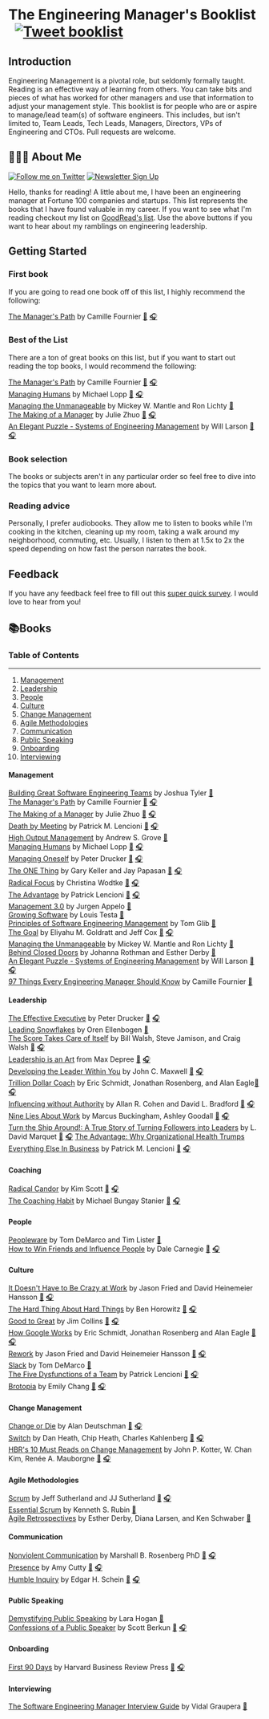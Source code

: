 
# The Engineering Manager's Booklist &nbsp; [![Tweet booklist](https://img.shields.io/twitter/url/https/shields.io.svg?style=social)](https://twitter.com/intent/tweet?text=The%20Engineering%20Manager%27s%20Booklist%20%40jesselpalmer%20https%3A%2F%2Fgithub.com%2Fjesselpalmer%2Fthe-engineering-managers-booklist)

## Introduction

Engineering Management is a pivotal role, but seldomly formally taught. Reading is an effective way of learning from others. You can take bits and pieces of what has worked for other managers and use that information to adjust your management style. This booklist is for people who are or aspire to manage/lead team(s) of software engineers. This includes, but isn't limited to, Team Leads, Tech Leads, Managers, Directors, VPs of Engineering and CTOs. Pull requests are welcome.  

## 👨🏾‍💻 About Me

 [![Follow me on Twitter](https://img.shields.io/badge/Follow%20me%20on%20Twitter-%40jesselpalmer-blue.svg)](https://twitter.com/jesselpalmer) [![Newsletter Sign Up](https://img.shields.io/badge/Sign%20up%20for%20my%20Newsletter-On%20Engineering%20Leadership-blue.svg)](https://tinyletter.com/jesselpalmer)

Hello, thanks for reading! A little about me, I have been an engineering manager at Fortune 100 companies and startups. This list represents the books that I have found valuable in my career. If you want to see what I'm reading checkout my list on [GoodRead's list](https://www.goodreads.com/review/list/39697003-jesse-palmer?shelf=currently-reading). Use the above buttons if you want to hear about my ramblings on engineering leadership.  

## Getting Started

### First book

If you are going to read one book off of this list, I highly recommend the following:

[The Manager's Path](https://www.amazon.com/Managers-Path-Leaders-Navigating-Growth/dp/1491973897) by Camille Fournier [📘](https://www.amazon.com/Managers-Path-Leaders-Navigating-Growth/dp/1491973897) [🎧](https://www.amazon.com/The-Managers-Path-audiobook/dp/B07SV4VDWC)  

### Best of the List

There are a ton of great books on this list, but if you want to start out reading the top books, I would recommend the following:

[The Manager's Path](https://www.amazon.com/Managers-Path-Leaders-Navigating-Growth/dp/1491973897) by Camille Fournier [📘](https://www.amazon.com/Managers-Path-Leaders-Navigating-Growth/dp/1491973897) [🎧](https://www.amazon.com/The-Managers-Path-audiobook/dp/B07SV4VDWC)  
[Managing Humans](https://www.amazon.com/gp/product/1484221575/ref=as_li_tl?ie=UTF8&camp=1789&creative=9325&creativeASIN=1484221575&linkCode=as2&tag=ss102520-20&linkId=25ce2c9079ddf2f5b86d0c9f301c274d) by Michael Lopp [📘](https://www.amazon.com/gp/product/1484221575/ref=as_li_tl?ie=UTF8&camp=1789&creative=9325&creativeASIN=1484221575&linkCode=as2&tag=ss102520-20&linkId=25ce2c9079ddf2f5b86d0c9f301c274d) [🎧](https://www.amazon.com/Managing-Humans-Humorous-Software-Engineering/dp/B08965CMSS/ref=as_li_ss_tl?dchild=1&keywords=Managing+Humans+audiobook&qid=1603683568&sr=8-7&linkCode=ll1&tag=ss102520-20&linkId=532a57960dacde84db1439f530bc5480&language=en_US)  
[Managing the Unmanageable](https://www.amazon.com/gp/product/0135667364/ref=as_li_tl?ie=UTF8&tag=ss102520-20&camp=1789&creative=9325&linkCode=as2&creativeASIN=0135667364&linkId=d87a2d7f0a59867631ce11a03d97f24f) by Mickey W. Mantle and Ron Lichty [📘](https://www.amazon.com/gp/product/0135667364/ref=as_li_tl?ie=UTF8&tag=ss102520-20&camp=1789&creative=9325&linkCode=as2&creativeASIN=0135667364&linkId=d87a2d7f0a59867631ce11a03d97f24f)  
[The Making of a Manager](https://www.amazon.com/gp/product/0735219567/ref=as_li_tl?ie=UTF8&tag=ss102520-20&camp=1789&creative=9325&linkCode=as2&creativeASIN=0735219567&linkId=b8d722c637c773ca71a15bc5099e3c15) by Julie Zhuo [📘](https://www.amazon.com/gp/product/0735219567/ref=as_li_tl?ie=UTF8&tag=ss102520-20&camp=1789&creative=9325&linkCode=as2&creativeASIN=0735219567&linkId=b8d722c637c773ca71a15bc5099e3c15) [🎧](https://www.amazon.com/Making-Manager-What-Everyone-Looks/dp/B07NGSZGFG/ref=as_li_ss_tl?_encoding=UTF8&qid=&sr=&linkCode=ll1&tag=ss102520-20&linkId=b29bd173df1b9fe8a7bb6897faf3db85&language=en_US)  
[An Elegant Puzzle - Systems of Engineering Management](https://www.amazon.com/gp/product/1732265186/ref=as_li_tl?ie=UTF8&tag=ss102520-20&camp=1789&creative=9325&linkCode=as2&creativeASIN=1732265186&linkId=0afb1256592ee01fc265de7a109bf8e5) by Will Larson [📘](https://www.amazon.com/gp/product/1732265186/ref=as_li_tl?ie=UTF8&tag=ss102520-20&camp=1789&creative=9325&linkCode=as2&creativeASIN=1732265186&linkId=0afb1256592ee01fc265de7a109bf8e5) [🎧](https://www.amazon.com/Elegant-Puzzle-Systems-Engineering-Management/dp/B07SH1DXXM/ref=as_li_ss_tl?dchild=1&keywords=An+Elegant+Puzzle+-+Systems+of+Engineering+Management&qid=1603683914&s=audible&sr=1-1&linkCode=ll1&tag=ss102520-20&linkId=a2def73a81f52b860a75f154283f1983&language=en_US)  

### Book selection

The books or subjects aren't in any particular order so feel free to dive into the topics that you want to learn more about.

### Reading advice

Personally, I prefer audiobooks. They allow me to listen to books while I'm cooking in the kitchen, cleaning up my room, taking a walk around my neighborhood, commuting, etc. Usually, I listen to them at 1.5x to 2x the speed depending on how fast the person narrates the book.

## Feedback

If you have any feedback feel free to fill out this [super quick survey](https://www.surveymonkey.com/r/5PTJNRW). I would love to hear from you!

## 📚Books

### Table of Contents

---

1. [Management](#management)
1. [Leadership](#leadership)
1. [People](#people)
1. [Culture](#culture)
1. [Change Management](#change-management)
1. [Agile Methodologies](#agile-methodologies)
1. [Communication](#communication)
1. [Public Speaking](#public-speaking)
1. [Onboarding](#onboarding)
1. [Interviewing](#interviewing)

#### Management

[Building Great Software Engineering Teams](https://www.amazon.com/Building-Great-Software-Engineering-Teams/dp/1484211340/ref=as_li_ss_tl?dchild=1&keywords=Building+Great+Software+Engineering+Teams&qid=1604182521&sr=8-1&linkCode=ll1&tag=ss102520-20&linkId=b529b0160fe47f428bbea6f8c467e9a9&language=en_US) by Joshua Tyler [📘](https://www.amazon.com/Building-Great-Software-Engineering-Teams/dp/1484211340/ref=as_li_ss_tl?dchild=1&keywords=Building+Great+Software+Engineering+Teams&qid=1604182521&sr=8-1&linkCode=ll1&tag=ss102520-20&linkId=b529b0160fe47f428bbea6f8c467e9a9&language=en_US)  
[The Manager's Path](https://www.amazon.com/gp/product/1491973897/ref=as_li_tl?ie=UTF8&camp=1789&creative=9325&creativeASIN=1491973897&linkCode=as2&tag=ss102520-20&linkId=2ea1cf23d3bf64f72aa01eec941ba59b) by Camille Fournier [📘](https://www.amazon.com/gp/product/1491973897/ref=as_li_tl?ie=UTF8&camp=1789&creative=9325&creativeASIN=1491973897&linkCode=as2&tag=ss102520-20&linkId=2ea1cf23d3bf64f72aa01eec941ba59b) [🎧](https://www.amazon.com/gp/product/B07SV4VDWC/ref=as_li_tl?ie=UTF8&tag=ss102520-20&camp=1789&creative=9325&linkCode=as2&creativeASIN=B07SV4VDWC&linkId=d393bc7736516743a8145c5be25983ee)  
[The Making of a Manager](https://www.amazon.com/gp/product/0735219567/ref=as_li_tl?ie=UTF8&tag=ss102520-20&camp=1789&creative=9325&linkCode=as2&creativeASIN=0735219567&linkId=b8d722c637c773ca71a15bc5099e3c15) by Julie Zhuo [📘](https://www.amazon.com/gp/product/0735219567/ref=as_li_tl?ie=UTF8&tag=ss102520-20&camp=1789&creative=9325&linkCode=as2&creativeASIN=0735219567&linkId=b8d722c637c773ca71a15bc5099e3c15) [🎧](https://www.amazon.com/Making-Manager-What-Everyone-Looks/dp/B07NGSZGFG/ref=as_li_ss_tl?_encoding=UTF8&qid=&sr=&linkCode=ll1&tag=ss102520-20&linkId=b29bd173df1b9fe8a7bb6897faf3db85&language=en_US)  
[Death by Meeting](https://www.amazon.com/Death-Meeting-Leadership-Solving-Business/dp/0787968056/ref=as_li_ss_tl?_encoding=UTF8&qid=1604182669&sr=1-1&linkCode=ll1&tag=ss102520-20&linkId=8eb29e7b21145c8d3a9c3337455cb0a8&language=en_US) by Patrick M. Lencioni [📘](https://www.amazon.com/Death-Meeting-Leadership-Solving-Business/dp/0787968056/ref=as_li_ss_tl?_encoding=UTF8&qid=1604182669&sr=1-1&linkCode=ll1&tag=ss102520-20&linkId=8eb29e7b21145c8d3a9c3337455cb0a8&language=en_US) [🎧](https://www.amazon.com/Death-by-Meeting-Patrick-Lencioni-audiobook/dp/B0001ZYZLO/ref=as_li_ss_tl?dchild=1&keywords=Death+by+Meeting&qid=1604182669&s=audible&sr=1-1&linkCode=ll1&tag=ss102520-20&linkId=84210967b4a06546202e57ef4f47b91a&language=en_US)  
[High Output Management](https://www.amazon.com/High-Output-Management-Andrew-Grove/dp/0679762884/ref=as_li_ss_tl?dchild=1&keywords=High+Output+Management&qid=1604182785&s=books&sr=1-1&linkCode=ll1&tag=ss102520-20&linkId=f6b91a740c6beecd39f4a0bd22287538&language=en_US) by Andrew S. Grove [📘](https://www.amazon.com/High-Output-Management-Andrew-Grove/dp/0679762884/ref=as_li_ss_tl?dchild=1&keywords=High+Output+Management&qid=1604182785&s=books&sr=1-1&linkCode=ll1&tag=ss102520-20&linkId=f6b91a740c6beecd39f4a0bd22287538&language=en_US)  
[Managing Humans](https://www.amazon.com/gp/product/1484221575/ref=as_li_tl?ie=UTF8&camp=1789&creative=9325&creativeASIN=1484221575&linkCode=as2&tag=ss102520-20&linkId=25ce2c9079ddf2f5b86d0c9f301c274d) by Michael Lopp [📘](https://www.amazon.com/gp/product/1484221575/ref=as_li_tl?ie=UTF8&camp=1789&creative=9325&creativeASIN=1484221575&linkCode=as2&tag=ss102520-20&linkId=25ce2c9079ddf2f5b86d0c9f301c274d) [🎧](https://www.amazon.com/Managing-Humans-Humorous-Software-Engineering/dp/B08965CMSS/ref=as_li_ss_tl?dchild=1&keywords=Managing+Humans+audiobook&qid=1603683568&sr=8-7&linkCode=ll1&tag=ss102520-20&linkId=532a57960dacde84db1439f530bc5480&language=en_US)  
[Managing Oneself](https://www.amazon.com/Managing-Oneself-Harvard-Business-Classics/dp/142212312X/ref=as_li_ss_tl?dchild=1&keywords=Managing+Oneself&qid=1604182863&s=books&sr=1-1&linkCode=ll1&tag=ss102520-20&linkId=eba16571428f52ccccfd23460da7ba43&language=en_US) by Peter Drucker [📘](https://www.amazon.com/Managing-Oneself-Harvard-Business-Classics/dp/142212312X/ref=as_li_ss_tl?dchild=1&keywords=Managing+Oneself&qid=1604182863&s=books&sr=1-1&linkCode=ll1&tag=ss102520-20&linkId=eba16571428f52ccccfd23460da7ba43&language=en_US) [🎧](https://www.amazon.com/Managing-Oneself-Peter-F-Drucker-audiobook-dp-B0018KTQEC/dp/B0018KTQEC/ref=as_li_ss_tl?_encoding=UTF8&me=&qid=1604182863&linkCode=ll1&tag=ss102520-20&linkId=0ab5571d3567e8a03b4b508e94fda16f&language=en_US)  
[The ONE Thing](https://www.amazon.com/ONE-Thing-Surprisingly-Extraordinary-Results/dp/1885167776/ref=as_li_ss_tl?_encoding=UTF8&qid=1604182947&sr=1-1&linkCode=ll1&tag=ss102520-20&linkId=67be6d5c9009695a71c82f4914c880ca&language=en_US) by Gary Keller and Jay Papasan [📘](https://www.amazon.com/ONE-Thing-Surprisingly-Extraordinary-Results/dp/1885167776/ref=as_li_ss_tl?_encoding=UTF8&qid=1604182947&sr=1-1&linkCode=ll1&tag=ss102520-20&linkId=67be6d5c9009695a71c82f4914c880ca&language=en_US) [🎧](https://www.amazon.com/The-ONE-Thing-audiobook/dp/B00FPVS27W/ref=as_li_ss_tl?dchild=1&keywords=The+ONE+Thing&qid=1604182947&s=audible&sr=1-1&linkCode=ll1&tag=ss102520-20&linkId=99d99886d4d7f89d79658a0ee7138fa9&language=en_US)  
[Radical Focus](https://www.amazon.com/Radical-Focus-Achieving-Important-Objectives/dp/0996006028/ref=as_li_ss_tl?dchild=1&keywords=Radical+Focus&qid=1604183062&s=books&sr=1-1&linkCode=ll1&tag=ss102520-20&linkId=4752bbdc8c021cf3428bf035630b5c1a&language=en_US) by Christina Wodtke [📘](https://www.amazon.com/Radical-Focus-Achieving-Important-Objectives/dp/0996006028/ref=as_li_ss_tl?dchild=1&keywords=Radical+Focus&qid=1604183062&s=books&sr=1-1&linkCode=ll1&tag=ss102520-20&linkId=4752bbdc8c021cf3428bf035630b5c1a&language=en_US) [🎧](https://www.amazon.com/Radical-Focus-Christina-R-Wodtke-audiobook/dp/B01M2V4GAB/ref=as_li_ss_tl?_encoding=UTF8&qid=1604183062&sr=1-1&linkCode=ll1&tag=ss102520-20&linkId=a4857a963bf8ac41158b27004dab777e&language=en_US)  
[The Advantage](https://www.amazon.com/Advantage-Organizational-Health-Everything-Business/dp/0470941529/ref=as_li_ss_tl?ie=UTF8&aaxitk=e3RHSN3kd-gBpVaSCdjzHQ&hsa_cr_id=3861155770301&ref_=sbx_be_s_sparkle_td_asin_1&linkCode=ll1&tag=ss102520-20&linkId=c3faef98ddda90b2854863267639ba27&language=en_US) by Patrick Lencioni [📘](https://www.amazon.com/Advantage-Organizational-Health-Everything-Business/dp/0470941529/ref=as_li_ss_tl?ie=UTF8&aaxitk=e3RHSN3kd-gBpVaSCdjzHQ&hsa_cr_id=3861155770301&ref_=sbx_be_s_sparkle_td_asin_1&linkCode=ll1&tag=ss102520-20&linkId=c3faef98ddda90b2854863267639ba27&language=en_US) [🎧](https://www.amazon.com/gp/product/B007MIWCAY/ref=as_li_ss_tl?ie=UTF8&linkCode=ll1&tag=ss102520-20&linkId=c05262830cb8973d573079793ea48794&language=en_US)  
[Management 3.0](https://www.amazon.com/gp/product/0321712471/ref=as_li_ss_tl?ie=UTF8&linkCode=ll1&tag=ss102520-20&linkId=3eb9cf60c14bd946041aa0558f7537be&language=en_US) by Jurgen Appelo [📘](https://www.amazon.com/gp/product/0321712471/ref=as_li_ss_tl?ie=UTF8&linkCode=ll1&tag=ss102520-20&linkId=3eb9cf60c14bd946041aa0558f7537be&language=en_US)  
[Growing Software](https://www.amazon.com/Growing-Software-Strategies-Managing-Engineers/dp/1593271832/ref=as_li_ss_tl?dchild=1&keywords=Growing+Software&qid=1604183411&s=books&sr=1-2&linkCode=ll1&tag=ss102520-20&linkId=c364a9285130612e51edc1c0a4ca8244&language=en_US) by Louis Testa [📘](https://www.amazon.com/Growing-Software-Strategies-Managing-Engineers/dp/1593271832/ref=as_li_ss_tl?dchild=1&keywords=Growing+Software&qid=1604183411&s=books&sr=1-2&linkCode=ll1&tag=ss102520-20&linkId=c364a9285130612e51edc1c0a4ca8244&language=en_US)  
[Principles of Software Engineering Management](https://www.amazon.com/Principles-Software-Engineering-Management-Gilb/dp/0201192462/ref=as_li_ss_tl?dchild=1&keywords=Principles+of+Software+Engineering+Management&qid=1604183526&s=books&sr=1-2&linkCode=ll1&tag=ss102520-20&linkId=1e69d4c17a91cdfdf99067f58d36ec56&language=en_US) by Tom Glib [📘](https://www.amazon.com/Principles-Software-Engineering-Management-Gilb/dp/0201192462/ref=as_li_ss_tl?dchild=1&keywords=Principles+of+Software+Engineering+Management&qid=1604183526&s=books&sr=1-2&linkCode=ll1&tag=ss102520-20&linkId=1e69d4c17a91cdfdf99067f58d36ec56&language=en_US)  
[The Goal](https://www.amazon.com/Goal-Process-Ongoing-Improvement/dp/0884271951/ref=as_li_ss_tl?dchild=1&keywords=The+Goal&qid=1604183641&s=books&sr=1-3&linkCode=ll1&tag=ss102520-20&linkId=4131e0a0856d80a8dd877477425c05b4&language=en_US) by Eliyahu M. Goldratt and Jeff Cox [📘](https://www.amazon.com/Goal-Process-Ongoing-Improvement/dp/0884271951/ref=as_li_ss_tl?dchild=1&keywords=The+Goal&qid=1604183641&s=books&sr=1-3&linkCode=ll1&tag=ss102520-20&linkId=4131e0a0856d80a8dd877477425c05b4&language=en_US) [🎧](https://www.amazon.com/The-Goal-audiobook/dp/B00IFGGDA2/ref=as_li_ss_tl?_encoding=UTF8&qid=1604183641&sr=1-3&linkCode=ll1&tag=ss102520-20&linkId=d5b68659b83d500483b4cdceaf049ba8&language=en_US)  
[Managing the Unmanageable](https://www.amazon.com/Managing-Unmanageable-2nd-Mickey-Mantle/dp/0135667364/ref=as_li_ss_tl?crid=1XQ1RNHCOT6N1&dchild=1&keywords=managing+the+unmanageable&qid=1604183761&sprefix=Managing+the+Unmanageable,audible,220&sr=8-2&linkCode=ll1&tag=ss102520-20&linkId=cbfe4deadb09882d9bdfa090acb9e64c&language=en_US) by Mickey W. Mantle and Ron Lichty [📘](https://www.amazon.com/Managing-Unmanageable-2nd-Mickey-Mantle/dp/0135667364/ref=as_li_ss_tl?crid=1XQ1RNHCOT6N1&dchild=1&keywords=managing+the+unmanageable&qid=1604183761&sprefix=Managing+the+Unmanageable,audible,220&sr=8-2&linkCode=ll1&tag=ss102520-20&linkId=cbfe4deadb09882d9bdfa090acb9e64c&language=en_US)  
[Behind Closed Doors](https://www.amazon.com/Behind-Closed-Doors-Management-Programmers-dp-0976694026/dp/0976694026/ref=as_li_ss_tl?_encoding=UTF8&me=&qid=&linkCode=ll1&tag=ss102520-20&linkId=a352bbfd156b54dcf01706b9e3b8b27b&language=en_US) by Johanna Rothman and Esther Derby [📘](https://www.amazon.com/Behind-Closed-Doors-Management-Programmers-dp-0976694026/dp/0976694026/ref=as_li_ss_tl?_encoding=UTF8&me=&qid=&linkCode=ll1&tag=ss102520-20&linkId=a352bbfd156b54dcf01706b9e3b8b27b&language=en_US)  
[An Elegant Puzzle - Systems of Engineering Management](https://www.amazon.com/gp/product/1732265186/ref=as_li_tl?ie=UTF8&tag=ss102520-20&camp=1789&creative=9325&linkCode=as2&creativeASIN=1732265186&linkId=0afb1256592ee01fc265de7a109bf8e5) by Will Larson [📘](https://www.amazon.com/gp/product/1732265186/ref=as_li_tl?ie=UTF8&tag=ss102520-20&camp=1789&creative=9325&linkCode=as2&creativeASIN=1732265186&linkId=0afb1256592ee01fc265de7a109bf8e5) [🎧](https://www.amazon.com/Elegant-Puzzle-Systems-Engineering-Management/dp/B07SH1DXXM/ref=as_li_ss_tl?dchild=1&keywords=An+Elegant+Puzzle+-+Systems+of+Engineering+Management&qid=1603683914&s=audible&sr=1-1&linkCode=ll1&tag=ss102520-20&linkId=a2def73a81f52b860a75f154283f1983&language=en_US)  
[97 Things Every Engineering Manager Should Know](https://www.amazon.com/Things-Every-Engineering-Manager-Should/dp/1492050903/ref=as_li_ss_tl?dchild=1&keywords=97+Things+Every+Engineering+Manager+Should+Know&qid=1604183960&s=books&sr=1-2&linkCode=ll1&tag=ss102520-20&linkId=8cf77362ab0f3808b9059d80eeba52d8&language=en_US) by Camille Fournier [📘](https://www.amazon.com/Things-Every-Engineering-Manager-Should/dp/1492050903/ref=as_li_ss_tl?dchild=1&keywords=97+Things+Every+Engineering+Manager+Should+Know&qid=1604183960&s=books&sr=1-2&linkCode=ll1&tag=ss102520-20&linkId=8cf77362ab0f3808b9059d80eeba52d8&language=en_US)  

#### Leadership

[The Effective Executive](https://www.amazon.com/gp/product/0060833459/ref=as_li_ss_tl?ie=UTF8&linkCode=ll1&tag=ss102520-20&linkId=96ad734172a9d3add6e4ec33e45f80e2&language=en_US) by Peter Drucker [📘](https://www.amazon.com/gp/product/0060833459/ref=as_li_ss_tl?ie=UTF8&linkCode=ll1&tag=ss102520-20&linkId=96ad734172a9d3add6e4ec33e45f80e2&language=en_US) [🎧](https://www.amazon.com/The-Effective-Executive-audiobook/dp/B01N51TCT1/ref=as_li_ss_tl?_encoding=UTF8&qid=&sr=&linkCode=ll1&tag=ss102520-20&linkId=fe377721a259287ab37356d2565a1320&language=en_US)  
[Leading Snowflakes](http://leadingsnowflakes.com) by Oren Ellenbogen [📘](http://leadingsnowflakes.com)  
[The Score Takes Care of Itself](https://www.amazon.com/Score-Takes-Care-Itself-Philosophy/dp/1591843472/ref=as_li_ss_tl?dchild=1&keywords=The+Score+Takes+Care+of+Itself&qid=1604968572&sr=8-1&linkCode=ll1&tag=ss102520-20&linkId=cb29bab3de084ff1bfd847a4985f64ec&language=en_US) by Bill Walsh, Steve Jamison, and Craig Walsh [📘](https://www.amazon.com/Score-Takes-Care-Itself-Philosophy/dp/1591843472/ref=as_li_ss_tl?dchild=1&keywords=The+Score+Takes+Care+of+Itself&qid=1604968572&sr=8-1&linkCode=ll1&tag=ss102520-20&linkId=cb29bab3de084ff1bfd847a4985f64ec&language=en_US) [🎧](https://www.amazon.com/Score-Takes-Care-of-Itself-audiobook/dp/B002OT6FXG/ref=as_li_ss_tl?_encoding=UTF8&qid=1604968572&sr=8-1&linkCode=ll1&tag=ss102520-20&linkId=8e29d5ce1a3f4beb8d6a431f46abf11d&language=en_US)  
[Leadership is an Art](https://www.amazon.com/Leadership-Art-Max-Depree/dp/0385512465/ref=as_li_ss_tl?_encoding=UTF8&qid=&sr=&linkCode=ll1&tag=ss102520-20&linkId=d5f76a253221d875145e94c7ee056eb1&language=en_US) from Max Depree [📘](https://www.amazon.com/Leadership-Art-Max-Depree/dp/0385512465/ref=as_li_ss_tl?_encoding=UTF8&qid=&sr=&linkCode=ll1&tag=ss102520-20&linkId=d5f76a253221d875145e94c7ee056eb1&language=en_US) [🎧](https://www.amazon.com/Leadership-Is-an-Art-audiobook/dp/B00005461F/ref=as_li_ss_tl?_encoding=UTF8&qid=&sr=&linkCode=ll1&tag=ss102520-20&linkId=fab4f4e016fac8dc52bd5d9f8ab6aecd&language=en_US)  
[Developing the Leader Within You](https://www.amazon.com/Developing-Leader-Within-You-2-0/dp/0718074084/ref=as_li_ss_tl?dchild=1&keywords=Developing+the+Leader+Within+You&qid=1604968721&sr=8-2&linkCode=ll1&tag=ss102520-20&linkId=e0162743c4c81a8bc237ac322b86cc97&language=en_US) by John C. Maxwell [📘](https://www.amazon.com/Developing-Leader-Within-You-2-0/dp/0718074084/ref=as_li_ss_tl?dchild=1&keywords=Developing+the+Leader+Within+You&qid=1604968721&sr=8-2&linkCode=ll1&tag=ss102520-20&linkId=e0162743c4c81a8bc237ac322b86cc97&language=en_US) [🎧](https://www.amazon.com/Developing-Leader-Within-You-2-0/dp/B0786ZNL3D/ref=as_li_ss_tl?_encoding=UTF8&qid=1604968721&sr=8-2&linkCode=ll1&tag=ss102520-20&linkId=c7ca561c8b8b3711aafb24a9f4f02b0e&language=en_US)  
[Trillion Dollar Coach](https://www.amazon.com/Trillion-Dollar-Coach-Leadership-Playbook/dp/0062839268/ref=as_li_ss_tl?dchild=1&keywords=Trillion+Dollar+Coach&qid=1604968783&sr=8-2&linkCode=ll1&tag=ss102520-20&linkId=1c0532b466791a43eca7e251b0b25f04&language=en_US)
by Eric Schmidt, Jonathan Rosenberg, and Alan Eagle[📘](https://www.amazon.com/Trillion-Dollar-Coach-Leadership-Playbook/dp/0062839268/ref=as_li_ss_tl?dchild=1&keywords=Trillion+Dollar+Coach&qid=1604968783&sr=8-2&linkCode=ll1&tag=ss102520-20&linkId=1c0532b466791a43eca7e251b0b25f04&language=en_US) [🎧](https://www.amazon.com/Trillion-Dollar-Coach-audiobook/dp/B07MVKGV9V/ref=as_li_ss_tl?_encoding=UTF8&qid=1604968783&sr=8-2&linkCode=ll1&tag=ss102520-20&linkId=c029d73fecd48a6a16bbf5c6f167e094&language=en_US)  
[Influencing without Authority](https://www.amazon.com/Influence-Without-Authority-Allan-Cohen/dp/1119347718/ref=as_li_ss_tl?dchild=1&keywords=Influencing+without+Authority&qid=1604968841&sr=8-1&linkCode=ll1&tag=ss102520-20&linkId=ab0c30106c3d113efb80b369aeb30162&language=en_US) by Allan R. Cohen and David L. Bradford [📘](https://www.amazon.com/Influence-Without-Authority-Allan-Cohen/dp/1119347718/ref=as_li_ss_tl?dchild=1&keywords=Influencing+without+Authority&qid=1604968841&sr=8-1&linkCode=ll1&tag=ss102520-20&linkId=ab0c30106c3d113efb80b369aeb30162&language=en_US) [🎧](https://www.amazon.com/Influence-Without-Authority-3rd-Edition/dp/B0783QP5KH/ref=as_li_ss_tl?_encoding=UTF8&qid=1604968841&sr=8-1&linkCode=ll1&tag=ss102520-20&linkId=728017d526eeaf3db1a31a18a7726bc3&language=en_US)  
[Nine Lies About Work](https://www.amazon.com/Nine-Lies-about-Work-Freethinking/dp/1633696308/ref=as_li_ss_tl?dchild=1&keywords=Nine+Lies+About+Work&qid=1604968919&sr=8-1&linkCode=ll1&tag=ss102520-20&linkId=942234d396100b9a0965d0a2cf4d9100&language=en_US) by Marcus Buckingham, Ashley Goodall [📘](https://www.amazon.com/Nine-Lies-about-Work-Freethinking/dp/1633696308/ref=as_li_ss_tl?dchild=1&keywords=Nine+Lies+About+Work&qid=1604968919&sr=8-1&linkCode=ll1&tag=ss102520-20&linkId=942234d396100b9a0965d0a2cf4d9100&language=en_US) [🎧](https://www.amazon.com/Nine-Lies-About-Work-audiobook/dp/B07Q3J5MK3/ref=as_li_ss_tl?_encoding=UTF8&qid=1604968919&sr=8-1&linkCode=ll1&tag=ss102520-20&linkId=373200e444fd4493220503d2d9035926&language=en_US)  
[Turn the Ship Around!: A True Story of Turning Followers into Leaders](https://www.amazon.com/Turn-Ship-Around-Turning-Followers/dp/1591846404/ref=as_li_ss_tl?dchild=1&keywords=Turn+the+Ship+Around!:+A+True+Story+of+Turning+Followers+into+Leaders&qid=1604968977&sr=8-1&linkCode=ll1&tag=ss102520-20&linkId=ce184feacdd4b9670d255bf8babcbcd4&language=en_US) by L. David Marquet [📘](https://www.amazon.com/Turn-Ship-Around-Turning-Followers/dp/1591846404/ref=as_li_ss_tl?dchild=1&keywords=Turn+the+Ship+Around!:+A+True+Story+of+Turning+Followers+into+Leaders&qid=1604968977&sr=8-1&linkCode=ll1&tag=ss102520-20&linkId=ce184feacdd4b9670d255bf8babcbcd4&language=en_US) [🎧](https://www.amazon.com/Turn-Ship-Around-L-David-Marquet-audiobook/dp/B00CTDYYG2/ref=as_li_ss_tl?_encoding=UTF8&qid=1604968977&sr=8-1&linkCode=ll1&tag=ss102520-20&linkId=b85171de9c78f40cc0704343c36f933b&language=en_US) 
[The Advantage: Why Organizational Health Trumps Everything Else In Business](https://www.tablegroup.com/product/the-advantage/) by Patrick M. Lencioni [📘](https://www.amazon.com/Advantage-Organizational-Health-Everything-Business/dp/0470941529/) [🎧](https://www.amazon.com/The-Advantage-Patrick-Lencioni-audiobook/dp/B007MIWCAY/)

#### Coaching

[Radical Candor](https://www.amazon.com/Radical-Candor-Revised-Kick-Ass-Humanity/dp/1250235375/ref=as_li_ss_tl?_encoding=UTF8&qid=&sr=&linkCode=ll1&tag=ss102520-20&linkId=9ce5d834ef3703066165a930e4400a20&language=en_US) by Kim Scott [📘](https://www.amazon.com/Radical-Candor-Revised-Kick-Ass-Humanity/dp/1250235375/ref=as_li_ss_tl?_encoding=UTF8&qid=&sr=&linkCode=ll1&tag=ss102520-20&linkId=9ce5d834ef3703066165a930e4400a20&language=en_US) [🎧](https://www.amazon.com/Radical-Candor-Kim-Scott/dp/B01MY574EE/ref=as_li_ss_tl?_encoding=UTF8&qid=&sr=&linkCode=ll1&tag=ss102520-20&linkId=9898d6695e325ba09dd769356309a6a1&language=en_US)  
[The Coaching Habit](https://www.amazon.com/Coaching-Habit-Less-Change-Forever/dp/0978440749/ref=as_li_ss_tl?_encoding=UTF8&qid=1605043475&sr=1-1&linkCode=ll1&tag=ss102520-20&linkId=90472aa2b46da886734cdd2e3b57d501&language=en_US) by Michael Bungay Stanier [📘](https://www.amazon.com/Coaching-Habit-Less-Change-Forever/dp/0978440749/ref=as_li_ss_tl?_encoding=UTF8&qid=1605043475&sr=1-1&linkCode=ll1&tag=ss102520-20&linkId=90472aa2b46da886734cdd2e3b57d501&language=en_US) [🎧](https://www.amazon.com/The-Coaching-Habit-audiobook/dp/B01HH7IORO/ref=as_li_ss_tl?dchild=1&keywords=The+Coaching+Habit&qid=1605043475&s=audible&sr=1-1&linkCode=ll1&tag=ss102520-20&linkId=108c2af8988f45724d33ec8a9b1ed5c8&language=en_US)  

#### People

[Peopleware](https://www.amazon.com/gp/product/0321934113/ref=as_li_ss_tl?ie=UTF8&linkCode=ll1&tag=ss102520-20&linkId=76ee24210f163b94e8446aaacbd8818a&language=en_US) by Tom DeMarco and Tim Lister [📘](https://www.amazon.com/gp/product/0321934113/ref=as_li_ss_tl?ie=UTF8&linkCode=ll1&tag=ss102520-20&linkId=76ee24210f163b94e8446aaacbd8818a&language=en_US)  
[How to Win Friends and Influence People](https://www.amazon.com/gp/product/0671027034/ref=as_li_ss_tl?ie=UTF8&linkCode=ll1&tag=ss102520-20&linkId=9b8c51e7ba32f188bedb13951e868631&language=en_US) by Dale Carnegie [📘](https://www.amazon.com/gp/product/0671027034/ref=as_li_ss_tl?ie=UTF8&linkCode=ll1&tag=ss102520-20&linkId=9b8c51e7ba32f188bedb13951e868631&language=en_US) [🎧](https://www.amazon.com/How-Win-Friends-Influence-People/dp/B08L9XPW21/ref=as_li_ss_tl?_encoding=UTF8&qid=&sr=&linkCode=ll1&tag=ss102520-20&linkId=053d3f620987fe341d8db86b9cc23d1b&language=en_US)

#### Culture

[It Doesn't Have to Be Crazy at Work](https://www.amazon.com/gp/product/0062874780/ref=as_li_ss_tl?ie=UTF8&linkCode=ll1&tag=ss102520-20&linkId=efc1ad17190b6a42adb9eeb132cdf193&language=en_US) by Jason Fried and David Heinemeier Hansson [📘](https://www.amazon.com/gp/product/0062874780/ref=as_li_ss_tl?ie=UTF8&linkCode=ll1&tag=ss102520-20&linkId=efc1ad17190b6a42adb9eeb132cdf193&language=en_US) [🎧](https://www.amazon.com/gp/product/B07G8L5NZ9/ref=as_li_ss_tl?ie=UTF8&linkCode=ll1&tag=ss102520-20&linkId=dd6fd7bfe64f75db4fc9234ba96af13d&language=en_US)  
[The Hard Thing About Hard Things](https://www.amazon.com/Hard-Thing-About-Things-Building/dp/0062273205/ref=as_li_ss_tl?_encoding=UTF8&qid=1605045326&sr=1-1&linkCode=ll1&tag=ss102520-20&linkId=346f51b3cb1244964cea7ec93546220f&language=en_US) by Ben Horowitz [📘](https://www.amazon.com/Hard-Thing-About-Things-Building/dp/0062273205/ref=as_li_ss_tl?_encoding=UTF8&qid=1605045326&sr=1-1&linkCode=ll1&tag=ss102520-20&linkId=346f51b3cb1244964cea7ec93546220f&language=en_US) [🎧](https://www.amazon.com/Hard-Thing-About-Hard-Things-audiobook/dp/B00I0A6HUO/ref=as_li_ss_tl?dchild=1&keywords=The+Hard+Thing+About+Hard+Things&qid=1605045326&s=audible&sr=1-1&linkCode=ll1&tag=ss102520-20&linkId=1a9cc0c165b439c43108fdec1b1729bc&language=en_US)  
[Good to Great](https://www.amazon.com/Good-Great-Some-Companies-Others/dp/0066620996/ref=as_li_ss_tl?dchild=1&keywords=Good+to+Great&qid=1605045401&s=books&sr=1-1&linkCode=ll1&tag=ss102520-20&linkId=f98e475b588f652596ea4045b216aecb&language=en_US) by Jim Collins [📘](https://www.amazon.com/Good-Great-Some-Companies-Others/dp/0066620996/ref=as_li_ss_tl?dchild=1&keywords=Good+to+Great&qid=1605045401&s=books&sr=1-1&linkCode=ll1&tag=ss102520-20&linkId=f98e475b588f652596ea4045b216aecb&language=en_US) [🎧](https://www.amazon.com/Good-to-Great-Jim-Collins-audiobook/dp/B003VXI5MS/ref=as_li_ss_tl?_encoding=UTF8&qid=1605045401&sr=1-1&linkCode=ll1&tag=ss102520-20&linkId=b0f0768d129bd5a5ac02ecb114216efc&language=en_US)  
[How Google Works](https://www.amazon.com/How-Google-Works-Eric-Schmidt/dp/1455582344/ref=as_li_ss_tl?_encoding=UTF8&qid=1605045492&sr=1-1&linkCode=ll1&tag=ss102520-20&linkId=0f5b67a5fa032738e82b204068ac73fd&language=en_US) by Eric Schmidt, Jonathan Rosenberg and Alan Eagle [📘](https://www.amazon.com/How-Google-Works-Eric-Schmidt/dp/1455582344/ref=as_li_ss_tl?_encoding=UTF8&qid=1605045492&sr=1-1&linkCode=ll1&tag=ss102520-20&linkId=0f5b67a5fa032738e82b204068ac73fd&language=en_US) [🎧](https://www.amazon.com/How-Google-Works-audiobook/dp/B00MOZPSYW/ref=as_li_ss_tl?dchild=1&keywords=How+Google+Works&qid=1605045492&s=audible&sr=1-1&linkCode=ll1&tag=ss102520-20&linkId=514a6dac917779546ccd7725313d72fd&language=en_US)  
[Rework](https://www.amazon.com/Rework-Jason-Fried/dp/0307463745/ref=as_li_ss_tl?dchild=1&keywords=Rework&qid=1605045599&s=books&sr=1-2&linkCode=ll1&tag=ss102520-20&linkId=cdd737f518b3606d545d03357d4c0096&language=en_US) by Jason Fried and David Heinemeier Hansson [📘](https://www.amazon.com/Rework-Jason-Fried/dp/0307463745/ref=as_li_ss_tl?dchild=1&keywords=Rework&qid=1605045599&s=books&sr=1-2&linkCode=ll1&tag=ss102520-20&linkId=cdd737f518b3606d545d03357d4c0096&language=en_US) [🎧](https://www.amazon.com/Rework-audiobook/dp/B003BLGD06/ref=as_li_ss_tl?_encoding=UTF8&qid=1605045599&sr=1-2&linkCode=ll1&tag=ss102520-20&linkId=a16b24508d1c849a70ae11b9255afc4f&language=en_US)  
[Slack](https://www.amazon.com/Slack-Getting-Burnout-Busywork-Efficiency/dp/0767907698/ref=as_li_ss_tl?dchild=1&keywords=Slack&qid=1605045678&s=books&sr=1-2&linkCode=ll1&tag=ss102520-20&linkId=c755842842a1d4cb601e40484d99f6e2&language=en_US) by Tom DeMarco [📘](https://www.amazon.com/Slack-Getting-Burnout-Busywork-Efficiency/dp/0767907698/ref=as_li_ss_tl?dchild=1&keywords=Slack&qid=1605045678&s=books&sr=1-2&linkCode=ll1&tag=ss102520-20&linkId=c755842842a1d4cb601e40484d99f6e2&language=en_US)  
[The Five Dysfunctions of a Team](https://www.amazon.com/Five-Dysfunctions-Team-Leadership-Fable/dp/0787960756/ref=as_li_ss_tl?dchild=1&keywords=The+Five+Dysfunctions+of+a+Team&qid=1605045721&s=books&sr=1-1&linkCode=ll1&tag=ss102520-20&linkId=ff7dc488bd9699b2f8c689990ddc76d1&language=en_US) by Patrick Lencioni [📘](https://www.amazon.com/Five-Dysfunctions-Team-Leadership-Fable/dp/0787960756/ref=as_li_ss_tl?dchild=1&keywords=The+Five+Dysfunctions+of+a+Team&qid=1605045721&s=books&sr=1-1&linkCode=ll1&tag=ss102520-20&linkId=ff7dc488bd9699b2f8c689990ddc76d1&language=en_US) [🎧](https://www.amazon.com/Five-Dysfunctions-of-Team-audiobook-dp-B000079XXR/dp/B000079XXR/ref=as_li_ss_tl?_encoding=UTF8&me=&qid=1605045721&linkCode=ll1&tag=ss102520-20&linkId=1c6c3e21663b26a4b34d178faaaba6bc&language=en_US)  
[Brotopia](https://www.amazon.com/Brotopia-Breaking-Boys-Silicon-Valley/dp/0735213534/ref=as_li_ss_tl?_encoding=UTF8&qid=1605045785&sr=1-1&linkCode=ll1&tag=ss102520-20&linkId=697b7903724d6123bc2ccfd68a3ecf61&language=en_US) by Emily Chang [📘](https://www.amazon.com/Brotopia-Breaking-Boys-Silicon-Valley/dp/0735213534/ref=as_li_ss_tl?_encoding=UTF8&qid=1605045785&sr=1-1&linkCode=ll1&tag=ss102520-20&linkId=697b7903724d6123bc2ccfd68a3ecf61&language=en_US) [🎧](https://www.amazon.com/Brotopia-Emily-Chang-audiobook/dp/B078SG9X3Q/ref=as_li_ss_tl?dchild=1&keywords=Brotopia&qid=1605045785&s=audible&sr=1-1&linkCode=ll1&tag=ss102520-20&linkId=3b1e06ab89d2ae8c83b97968b1011760&language=en_US)  

#### Change Management

[Change or Die](https://www.amazon.com/gp/product/0061373672/ref=as_li_ss_tl?ie=UTF8&linkCode=ll1&tag=ss102520-20&linkId=30498f4a377991559f8320c4e52c759a&language=en_US) by Alan Deutschman [📘](https://www.amazon.com/gp/product/0061373672/ref=as_li_ss_tl?ie=UTF8&linkCode=ll1&tag=ss102520-20&linkId=30498f4a377991559f8320c4e52c759a&language=en_US) [🎧](https://www.amazon.com/Change-or-Die-Alan-Deutschman-audiobook/dp/B000MV8X3I/ref=as_li_ss_tl?_encoding=UTF8&qid=&sr=&linkCode=ll1&tag=ss102520-20&linkId=7fc201254ebb03be1e3141afc0338ef9&language=en_US)  
[Switch](https://www.amazon.com/gp/product/0385528752/ref=as_li_ss_tl?ie=UTF8&linkCode=ll1&tag=ss102520-20&linkId=0501b8166a8bd323675cf57a134ee019&language=en_US) by Dan Heath, Chip Heath, Charles Kahlenberg [📘](https://www.amazon.com/gp/product/0385528752/ref=as_li_ss_tl?ie=UTF8&linkCode=ll1&tag=ss102520-20&linkId=0501b8166a8bd323675cf57a134ee019&language=en_US) [🎧](https://www.amazon.com/Switch-Dan-Heath-Chip-Heath-audiobook/dp/B0038NLX9S/ref=as_li_ss_tl?_encoding=UTF8&qid=&sr=&linkCode=ll1&tag=ss102520-20&linkId=f66b7908df399053a2979edee5b6722e&language=en_US)  
[HBR's 10 Must Reads on Change Management](https://www.amazon.com/Change-Management-including-featured-Leading/dp/1633694518/ref=as_li_ss_tl?_encoding=UTF8&qid=1605046662&sr=1-1&linkCode=ll1&tag=ss102520-20&linkId=c8d5eb6ad004a629877173756f64dfda&language=en_US) by John P. Kotter, W. Chan Kim, Renée A. Mauborgne [📘](https://www.amazon.com/Change-Management-including-featured-Leading/dp/1633694518/ref=as_li_ss_tl?_encoding=UTF8&qid=1605046662&sr=1-1&linkCode=ll1&tag=ss102520-20&linkId=c8d5eb6ad004a629877173756f64dfda&language=en_US) [🎧](https://www.amazon.com/HBRs-Must-Reads-Change-Management/dp/B00ZB59U82/ref=as_li_ss_tl?dchild=1&keywords=HBR's+10+Must+Reads+on+Change+Management&qid=1605046662&s=audible&sr=1-1&linkCode=ll1&tag=ss102520-20&linkId=d3dd1d1d1ecfe7186ea2dd9a274b96e6&language=en_US)  

#### Agile Methodologies

[Scrum](https://www.amazon.com/gp/product/038534645X/ref=as_li_ss_tl?ie=UTF8&linkCode=ll1&tag=ss102520-20&linkId=f0135bdcb2649742f194022b69be0ff4&language=en_US) by Jeff Sutherland and JJ Sutherland [📘](https://www.amazon.com/gp/product/038534645X/ref=as_li_ss_tl?ie=UTF8&linkCode=ll1&tag=ss102520-20&linkId=f0135bdcb2649742f194022b69be0ff4&language=en_US) [🎧](https://www.amazon.com/Scrum-audiobook/dp/B00NHZ6PPE/ref=as_li_ss_tl?_encoding=UTF8&qid=&sr=&linkCode=ll1&tag=ss102520-20&linkId=bfe47a4928ce29b1987776d57abe9ff4&language=en_US)  
[Essential Scrum](https://www.amazon.com/Essential-Scrum-Practical-Addison-Wesley-Signature/dp/0137043295/ref=as_li_ss_tl?dchild=1&keywords=Essential+Scrum&qid=1605047808&s=books&sr=1-2&linkCode=ll1&tag=ss102520-20&linkId=5c64a6eb673979d325937ab9bca867c1&language=en_US) by Kenneth S. Rubin [📘](https://www.amazon.com/Essential-Scrum-Practical-Addison-Wesley-Signature/dp/0137043295/ref=as_li_ss_tl?dchild=1&keywords=Essential+Scrum&qid=1605047808&s=books&sr=1-2&linkCode=ll1&tag=ss102520-20&linkId=5c64a6eb673979d325937ab9bca867c1&language=en_US)  
[Agile Retrospectives](https://www.amazon.com/Agile-Retrospectives-Making-Teams-Great/dp/0977616649/ref=as_li_ss_tl?dchild=1&keywords=Agile+Retrospectives&qid=1605047885&s=books&sr=1-1&linkCode=ll1&tag=ss102520-20&linkId=5fa2391c524317fd24e618a3cb472a31&language=en_US) by Esther Derby, Diana Larsen, and Ken Schwaber [📘](https://www.amazon.com/Agile-Retrospectives-Making-Teams-Great/dp/0977616649/ref=as_li_ss_tl?dchild=1&keywords=Agile+Retrospectives&qid=1605047885&s=books&sr=1-1&linkCode=ll1&tag=ss102520-20&linkId=5fa2391c524317fd24e618a3cb472a31&language=en_US)  

#### Communication

[Nonviolent Communication](https://www.amazon.com/Nonviolent-Communication-Language-Life-Changing-Relationships/dp/189200528X/ref=as_li_ss_tl?dchild=1&keywords=Nonviolent+Communication&qid=1605047926&s=books&sr=1-2&linkCode=ll1&tag=ss102520-20&linkId=d4fac0fde370087b4e6251849c551526&language=en_US) by Marshall B. Rosenberg PhD [📘](https://www.amazon.com/Nonviolent-Communication-Language-Life-Changing-Relationships/dp/189200528X/ref=as_li_ss_tl?dchild=1&keywords=Nonviolent+Communication&qid=1605047926&s=books&sr=1-2&linkCode=ll1&tag=ss102520-20&linkId=d4fac0fde370087b4e6251849c551526&language=en_US) [🎧](https://www.amazon.com/gp/product/B00TKMBJKE/ref=as_li_ss_tl?ie=UTF8&linkCode=ll1&tag=ss102520-20&linkId=9f4adb6cf095eb7cb561695e46c8a32d&language=en_US)  
[Presence](https://www.amazon.com/Presence-Bringing-Boldest-Biggest-Challenges/dp/0316256579/ref=as_li_ss_tl?_encoding=UTF8&qid=1605047999&sr=1-1&linkCode=ll1&tag=ss102520-20&linkId=73db81801be0a9eba4bb6cb41fd53998&language=en_US) by Amy Cutty [📘](https://www.amazon.com/Presence-Bringing-Boldest-Biggest-Challenges/dp/0316256579/ref=as_li_ss_tl?_encoding=UTF8&qid=1605047999&sr=1-1&linkCode=ll1&tag=ss102520-20&linkId=73db81801be0a9eba4bb6cb41fd53998&language=en_US) [🎧](https://www.amazon.com/Presence-Amy-Cuddy-audiobook/dp/B01944W6L8/ref=as_li_ss_tl?_encoding=UTF8&qid=1605047999&sr=1-1&linkCode=ll1&tag=ss102520-20&linkId=dc1a5fcacb8f714eac5bc8504f4f12d6&language=en_US)  
[Humble Inquiry](https://www.amazon.com/Humble-Inquiry-Gentle-Instead-Telling/dp/1626567344/ref=as_li_ss_tl?_encoding=UTF8&qid=1605048059&sr=1-1&linkCode=ll1&tag=ss102520-20&linkId=5834e4f8afd3fe0a332e812335238788&language=en_US) by Edgar H. Schein [📘](https://www.amazon.com/Humble-Inquiry-Gentle-Instead-Telling/dp/1626567344/ref=as_li_ss_tl?_encoding=UTF8&qid=1605048059&sr=1-1&linkCode=ll1&tag=ss102520-20&linkId=5834e4f8afd3fe0a332e812335238788&language=en_US) [🎧](https://www.amazon.com/Humble-Inquiry-Edgar-H-Schein-audiobook/dp/B00M1Z30A4/ref=as_li_ss_tl?dchild=1&keywords=Humble+Inquiry&qid=1605048059&s=audible&sr=1-1&linkCode=ll1&tag=ss102520-20&linkId=8f65a127e9d6c86e1502a5d4665b0069&language=en_US)  

#### Public Speaking

[Demystifying Public Speaking](https://www.amazon.com/DEMYSTIFYING-PUBLIC-SPEAKING-Lara-Hogan/dp/1937557529/ref=as_li_ss_tl?dchild=1&keywords=Demystifying+Public+Speaking&qid=1605048135&s=books&sr=1-3&linkCode=ll1&tag=ss102520-20&linkId=e52a95880799f5bdbdb11434dfde1989&language=en_US) by Lara Hogan [📘](https://www.amazon.com/DEMYSTIFYING-PUBLIC-SPEAKING-Lara-Hogan/dp/1937557529/ref=as_li_ss_tl?dchild=1&keywords=Demystifying+Public+Speaking&qid=1605048135&s=books&sr=1-3&linkCode=ll1&tag=ss102520-20&linkId=e52a95880799f5bdbdb11434dfde1989&language=en_US)  
[Confessions of a Public Speaker](https://www.amazon.com/Confessions-Public-Speaker-Scott-Berkun/dp/1449301959/ref=sr_1_1?dchild=1&keywords=confessions+of+a+public+speaker&qid=1610442396&sr=8-1) by Scott Berkun [📘](https://www.amazon.com/Confessions-Public-Speaker-Scott-Berkun/dp/1449301959/ref=sr_1_1?dchild=1&keywords=confessions+of+a+public+speaker&qid=1610442396&sr=8-1) [🎧](https://www.amazon.com/Confessions-of-a-Public-Speaker/dp/B08JQPYY3Z/ref=tmm_aud_swatch_0?_encoding=UTF8&qid=1610442396&sr=8-1)

#### Onboarding

[First 90 Days](https://www.amazon.com/First-90-Days-Strategies-Expanded/dp/1422188612/ref=as_li_ss_tl?dchild=1&keywords=First+90+Days&qid=1605048214&s=books&sr=1-1&linkCode=ll1&tag=ss102520-20&linkId=9e6b10559aed21a6a14721041561b815&language=en_US) by Harvard Business Review Press [📘](https://www.amazon.com/First-90-Days-Strategies-Expanded/dp/1422188612/ref=as_li_ss_tl?dchild=1&keywords=First+90+Days&qid=1605048214&s=books&sr=1-1&linkCode=ll1&tag=ss102520-20&linkId=9e6b10559aed21a6a14721041561b815&language=en_US) [🎧](https://www.amazon.com/First-Days-Updated-Expanded-Strategies/dp/B00CH7FE1O/ref=as_li_ss_tl?_encoding=UTF8&qid=1605048214&sr=1-1&linkCode=ll1&tag=ss102520-20&linkId=0ed8feef79a1dba06d6ee23cd295cdc8&language=en_US)  

#### Interviewing

[The Software Engineering Manager Interview Guide](https://www.amazon.com/Software-Engineering-Manager-Interview-Guide-ebook/dp/B086JMXP28) by Vidal Graupera [📘](https://www.amazon.com/Software-Engineering-Manager-Interview-Guide-ebook/dp/B086JMXP28) 
